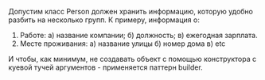 Допустим класс Person должен хранить информацию,
которую удобно разбить на несколько групп.
К примеру, информация о:
1) Работе:
a) название компании;
б) должность;
в) ежегодная зарплата.
2) Месте проживания:
a) название улицы
б) номер дома
в) etc

И чтобы, как минимум, не создавать объект с помощью конструктора с
куевой тучей аргументов - применяется паттерн builder.
